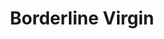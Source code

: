 --- 
title: "Borderline Virgin"
publishdate: "2019-8-4T16:48:46+02:00"
src: "https://365manga.net/manga/borderline-virgin"
image: "https://data.365manga.net/images/thumbnails/6696-borderline-virgin.jpg"
description: ""
---